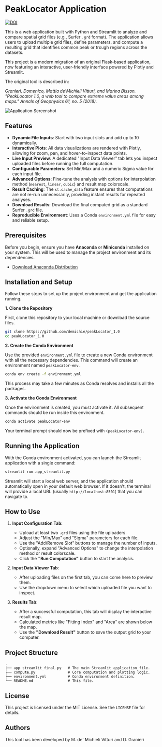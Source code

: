 # PeakLocator Application

[![DOI](https://zenodo.org/badge/1049960685.svg)](https://doi.org/10.5281/zenodo.17052902)


This is a web application built with Python and Streamlit to analyze and compare spatial grid files (e.g., Surfer `.grd` format). The application allows users to upload multiple grid files, define parameters, and compute a resulting grid that identifies common peak or trough regions across the datasets.

This project is a modern migration of an original Flask-based application, now featuring an interactive, user-friendly interface powered by Plotly and Streamlit.

The original tool is described in:

*Granieri, Domenico, Mattia de’Michieli Vitturi, and Marina Bisson. "PeakLocator 1.0, a web tool to compare extreme value areas among maps." Annals of Geophysics 61, no. 5 (2018).*



![Application Screenshot](screenshot.png)

## Features

-   **Dynamic File Inputs**: Start with two input slots and add up to 10 dynamically.
-   **Interactive Plots**: All data visualizations are rendered with Plotly, allowing for zoom, pan, and hover-to-inspect data points.
-   **Live Input Preview**: A dedicated "Input Data Viewer" tab lets you inspect uploaded files before running the full computation.
-   **Configurable Parameters**: Set Min/Max and a numeric Sigma value for each input file.
-   **Advanced Options**: Fine-tune the analysis with options for interpolation method (`nearest`, `linear`, `cubic`) and result map colorscale.
-   **Result Caching**: The `st.cache_data` feature ensures that computations are not re-run unnecessarily, providing instant results for repeated analyses.
-   **Download Results**: Download the final computed grid as a standard Surfer `.grd` file.
-   **Reproducible Environment**: Uses a Conda `environment.yml` file for easy and reliable setup.

## Prerequisites

Before you begin, ensure you have **Anaconda** or **Miniconda** installed on your system. This will be used to manage the project environment and its dependencies.

-   [Download Anaconda Distribution](https://www.anaconda.com/products/distribution)

## Installation and Setup

Follow these steps to set up the project environment and get the application running.

**1. Clone the Repository**

First, clone this repository to your local machine or download the source files.

```bash
git clone https://github.com/demichie/peakLocator_1.0
cd peakLocator_1.0
```

**2. Create the Conda Environment**

Use the provided `environment.yml` file to create a new Conda environment with all the necessary dependencies. This command will create an environment named `peakLocator-env`.

```bash
conda env create -f environment.yml
```

This process may take a few minutes as Conda resolves and installs all the packages.

**3. Activate the Conda Environment**

Once the environment is created, you must activate it. All subsequent commands should be run inside this environment.

```bash
conda activate peakLocator-env
```

Your terminal prompt should now be prefixed with `(peakLocator-env)`.

## Running the Application

With the Conda environment activated, you can launch the Streamlit application with a single command:

```bash
streamlit run app_streamlit.py
```

Streamlit will start a local web server, and the application should automatically open in your default web browser. If it doesn't, the terminal will provide a local URL (usually `http://localhost:8501`) that you can navigate to.

## How to Use

1.  **Input Configuration Tab**:
    -   Upload at least two `.grd` files using the file uploaders.
    -   Adjust the "Min/Max" and "Sigma" parameters for each file.
    -   Use the "Add/Remove Slot" buttons to manage the number of inputs.
    -   Optionally, expand "Advanced Options" to change the interpolation method or result colorscale.
    -   Click the **"Run Computation"** button to start the analysis.

2.  **Input Data Viewer Tab**:
    -   After uploading files on the first tab, you can come here to preview them.
    -   Use the dropdown menu to select which uploaded file you want to inspect.

3.  **Results Tab**:
    -   After a successful computation, this tab will display the interactive result map.
    -   Calculated metrics like "Fitting Index" and "Area" are shown below the map.
    -   Use the **"Download Result"** button to save the output grid to your computer.

## Project Structure

```
.
├── app_streamlit_final.py   # The main Streamlit application file.
├── compute.py               # Core computation and plotting logic.
├── environment.yml          # Conda environment definition.
└── README.md                # This file.
```

## License

This project is licensed under the MIT License. See the `LICENSE` file for details.

## Authors

This tool has been developed by M. de' Michieli Vitturi and D. Granieri



